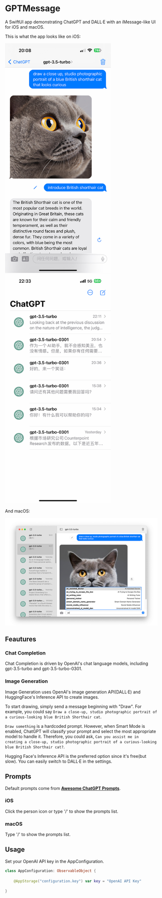# GPTMessage
A SwiftUI app demonstrating ChatGPT and DALL·E with an iMessage-like UI for iOS and macOS.

This is what the app looks like on iOS:
<p float="left">
  <img src="screenshot.jpg" width="350" />
  <img src="screenshot1.jpg" width="350" /> 
</p>

And macOS:
<p float="left">
  <img src="screenshot_macOS.jpg" width="900"/>
</p>

## Feautures
### Chat Completion

Chat Completion is driven by OpenAI's chat language models, including gpt-3.5-turbo and gpt-3.5-turbo-0301.
### Image Generation

Image Generation uses OpenAI's image generation API(DALL·E) and HuggingFace's Inference API to create images.

To start drawing, simply send a message beginning with "Draw". For example, you could say `Draw a close-up, studio photographic portrait of a curious-looking blue British Shorthair cat`.

`Draw something` is a hardcoded prompt. However, when Smart Mode is enabled, ChatGPT will classify your prompt and select the most appropriate model to handle it. Therefore, you could ask, `Can you assist me in creating a close-up, studio photographic portrait of a curious-looking blue British Shorthair cat?`.

Hugging Face's Inference API is the preferred option since it's free(but slow). You can easily switch to DALL·E in the settings.

## Prompts

Default prompts come from **[Awesome ChatGPT Prompts](https://github.com/f/awesome-chatgpt-prompts)**.

### iOS

Click the person icon or type '/' to show the prompts list.

### macOS

Type '/' to show the prompts list.

## Usage

Set your OpenAI API key in the AppConfiguration.

```swift
class AppConfiguration: ObservableObject {
        
    @AppStorage("configuration.key") var key = "OpenAI API Key"
    
}
```
